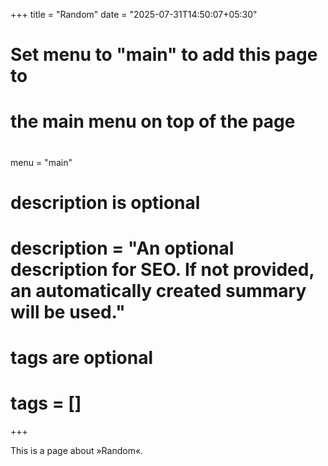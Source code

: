 +++
title = "Random"
date = "2025-07-31T14:50:07+05:30"

#
# Set menu to "main" to add this page to
# the main menu on top of the page
#
menu = "main"

#
# description is optional
#
# description = "An optional description for SEO. If not provided, an automatically created summary will be used."

#
# tags are optional
#
# tags = []
+++

This is a page about »Random«.
